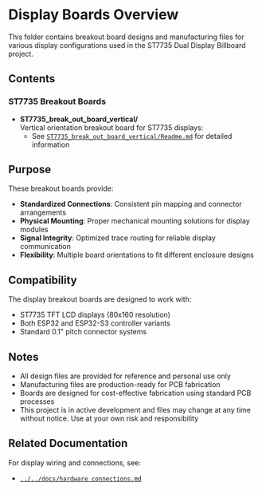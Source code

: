 # Display Boards Overview

This folder contains breakout board designs and manufacturing files for various display configurations used in the ST7735 Dual Display Billboard project.

## Contents

### ST7735 Breakout Boards

- **ST7735_break_out_board_vertical/**  
  Vertical orientation breakout board for ST7735 displays:
  - See [`ST7735_break_out_board_vertical/Readme.md`](ST7735_break_out_board_vertical/Readme.md) for detailed information

## Purpose

These breakout boards provide:

- **Standardized Connections**: Consistent pin mapping and connector arrangements
- **Physical Mounting**: Proper mechanical mounting solutions for display modules
- **Signal Integrity**: Optimized trace routing for reliable display communication
- **Flexibility**: Multiple board orientations to fit different enclosure designs

## Compatibility

The display breakout boards are designed to work with:

- ST7735 TFT LCD displays (80x160 resolution)
- Both ESP32 and ESP32-S3 controller variants
- Standard 0.1" pitch connector systems

## Notes

- All design files are provided for reference and personal use only
- Manufacturing files are production-ready for PCB fabrication
- Boards are designed for cost-effective fabrication using standard PCB processes
- This project is in active development and files may change at any time without notice. Use at your own risk and responsibility

## Related Documentation

For display wiring and connections, see:

- [`../../docs/hardware connections.md`](../../docs/hardware%20connections.md)
